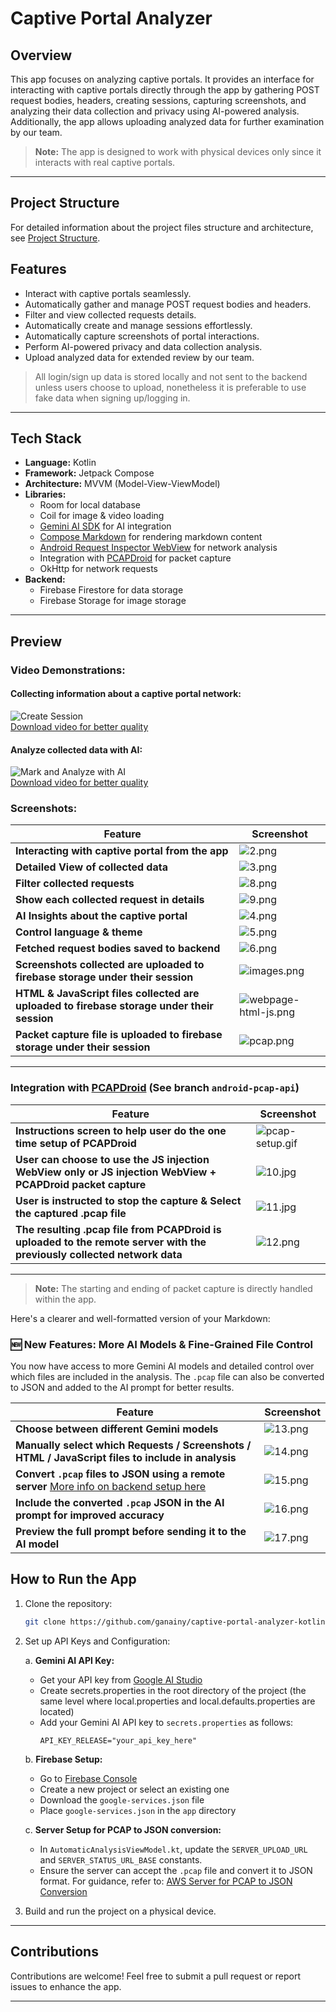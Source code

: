 # Captive Portal Analyzer

## Overview

This app focuses on analyzing captive portals. It provides an interface for interacting with captive portals directly through the app by gathering POST request bodies, headers, creating sessions, capturing screenshots, and analyzing their data collection and privacy using AI-powered analysis. Additionally, the app allows uploading analyzed data for further examination by our team.
> **Note:** The app is designed to work with physical devices only since it interacts with real captive portals. 

---
## Project Structure
For detailed information about the project files structure and architecture, see [Project Structure](APP_STRUCTURE.md).

## Features

- Interact with captive portals seamlessly.
- Automatically gather and manage POST request bodies and headers.
- Filter and view collected requests details.
- Automatically create and manage sessions effortlessly.
- Automatically capture screenshots of portal interactions.
- Perform AI-powered privacy and data collection analysis.
- Upload analyzed data for extended review by our team.
> All login/sign up data is stored locally and not sent to the backend unless users choose to upload,
> nonetheless it is preferable to use fake data when signing up/logging in.
---

## Tech Stack

- **Language:** Kotlin
- **Framework:** Jetpack Compose
- **Architecture:** MVVM (Model-View-ViewModel)
- **Libraries:**
    - Room for local database
    - Coil for image & video loading
    - [Gemini AI SDK](https://github.com/google-gemini/generative-ai-android) for AI integration
    - [Compose Markdown](https://github.com/jeziellago/compose-markdown) for rendering markdown content
    - [Android Request Inspector WebView](https://github.com/acsbendi/Android-Request-Inspector-WebView) for network analysis
    - Integration with [PCAPDroid](https://github.com/emanuele-f/PCAPdroid) for packet capture
    - OkHttp for network requests
- **Backend:**
    - Firebase Firestore for data storage
    - Firebase Storage for image storage

---

## Preview

### Video Demonstrations:

#### Collecting information about a captive portal network:
![Create Session](preview/gifs/create_session.gif)
<br>
[Download video for better quality](preview/videos/create-session.mp4)

#### Analyze collected data with AI:
![Mark and Analyze with AI](preview/gifs/analyze_with_ai.gif)
<br>
[Download video for better quality](preview/videos/mark-analyze-with-ai_blurred.mp4)

### Screenshots:
| Feature                                                                                    | Screenshot                                                      |
|--------------------------------------------------------------------------------------------|-----------------------------------------------------------------|
| **Interacting with captive portal from the app**                                           | ![2.png](preview/screenshots/2.png)                             |
| **Detailed View of collected data**                                                        | ![3.png](preview/screenshots/3.png)                             |
| **Filter collected requests**                                                              | ![8.png](preview/screenshots/8.png)                             |
| **Show each collected request in details**                                                 | ![9.png](preview/screenshots/9.png)                             |
| **AI Insights about the captive portal**                                                   | ![4.png](preview/screenshots/4.png)                             |
| **Control language & theme**                                                               | ![5.png](preview/screenshots/5.png)                             |
| **Fetched request bodies saved to backend**                                                | ![6.png](preview/screenshots/6.png)                             |
| **Screenshots collected are uploaded to firebase storage under their session**             | ![images.png](preview/screenshots/images.png)                   |
| **HTML & JavaScript files collected are uploaded to firebase storage under their session** | ![webpage-html-js.png](preview/screenshots/webpage-html-js.png) |
| **Packet capture file is uploaded to firebase storage under their session**                | ![pcap.png](preview/screenshots/pcap.png)                     |
---

### Integration with [PCAPDroid](https://github.com/emanuele-f/PCAPdroid) (See branch `android-pcap-api`)
| Feature                                                                                                                 | Screenshot                                     |
|-------------------------------------------------------------------------------------------------------------------------|------------------------------------------------|
| **Instructions screen to help user do the one time setup of PCAPDroid**                                                 | ![pcap-setup.gif](preview/gifs/pcap-setup.gif) |
| **User can choose to use the JS injection WebView only or JS injection WebView + PCAPDroid packet capture**             | ![10.jpg](preview/screenshots/10.jpg)          |
| **User is instructed to stop the capture & Select the captured .pcap file**                                             | ![11.jpg](preview/screenshots/11.jpg)          |
| **The resulting .pcap file from PCAPDroid is uploaded to the remote server with the previously collected network data** | ![12.png](preview/screenshots/12.png)          |
---
> **Note:** The starting and ending of packet capture is directly handled within the app.

Here's a clearer and well-formatted version of your Markdown:

### 🆕 New Features: More AI Models & Fine-Grained File Control

You now have access to more Gemini AI models and detailed control over which files are included in the analysis. The `.pcap` file can also be converted to JSON and added to the AI prompt for better results.

| Feature                                                                                                                                                                | Screenshot |
|------------------------------------------------------------------------------------------------------------------------------------------------------------------------|------------|
| **Choose between different Gemini models**                                                                                                                             | ![13.png](preview/screenshots/13.png) |
| **Manually select which Requests / Screenshots / HTML / JavaScript files to include in analysis**                                                                      | ![14.png](preview/screenshots/14.png) |
| **Convert `.pcap` files to JSON using a remote server** [More info on backend setup here](https://github.com/ganainy/aws-server-for-pcap-to-json-conversion/tree/main) | ![15.png](preview/screenshots/15.png) |
| **Include the converted `.pcap` JSON in the AI prompt for improved accuracy**                                                                                          | ![16.png](preview/screenshots/16.png) |
| **Preview the full prompt before sending it to the AI model**                                                                                                          | ![17.png](preview/screenshots/17.png) |

## How to Run the App

1. Clone the repository:
   ```bash
   git clone https://github.com/ganainy/captive-portal-analyzer-kotlin.git
   ```

2. Set up API Keys and Configuration:

   a. **Gemini AI API Key:**
    - Get your API key from [Google AI Studio](https://makersuite.google.com/app/apikey)
    - Create secrets.properties in the root directory of the project
   (the same level where local.properties and local.defaults.properties are located)
    - Add your Gemini AI API key to `secrets.properties` as follows:
      ```properties
      API_KEY_RELEASE="your_api_key_here"
      ```

   b. **Firebase Setup:**
    - Go to [Firebase Console](https://console.firebase.google.com/)
    - Create a new project or select an existing one
    - Download the `google-services.json` file
    - Place `google-services.json` in the `app` directory

   c. **Server Setup for PCAP to JSON conversion:**
    - In `AutomaticAnalysisViewModel.kt`, update the `SERVER_UPLOAD_URL` and `SERVER_STATUS_URL_BASE` constants.
    - Ensure the server can accept the `.pcap` file and convert it to JSON format. For guidance, refer to:
      [AWS Server for PCAP to JSON Conversion](https://github.com/ganainy/aws-server-for-pcap-to-json-conversion)

3. Build and run the project on a physical device.


---

## Contributions

Contributions are welcome! Feel free to submit a pull request or report issues to enhance the app.

---
